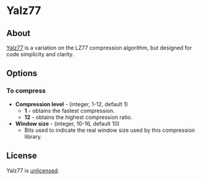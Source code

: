 # Yalz77

## About
[Yalz77](https://bitbucket.org/tkatchev/yalz77/src/master/) is a variation on the LZ77 compression algorithm, but designed for code simplicity and clarity.

## Options
### To compress
* **Compression level** - (integer, 1-12, default 1)
  * **1** - obtains the fastest compression.
  * **12** - obtains the highest compression ratio.
* **Window size** - (integer, 10-16, default 10)
  * Bits used to indicate the real window size used by this compression library.

## License
Yalz77 is [unlicensed](https://unlicense.org/).